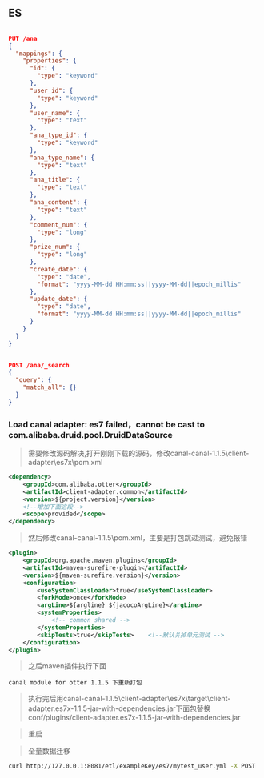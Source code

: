 







## ES

```json

PUT /ana
{
  "mappings": {
    "properties": {
      "id": {
        "type": "keyword"
      },
      "user_id": {
        "type": "keyword"
      },
      "user_name": {
        "type": "text"
      },
      "ana_type_id": {
        "type": "keyword"
      },
      "ana_type_name": {
        "type": "text"
      },
      "ana_title": {
        "type": "text"
      },
      "ana_content": {
        "type": "text"
      },
      "comment_num": {
        "type": "long"
      },
      "prize_num": {
        "type": "long"
      },
      "create_date": {
        "type": "date",
        "format": "yyyy-MM-dd HH:mm:ss||yyyy-MM-dd||epoch_millis"
      },
      "update_date": {
        "type": "date",
        "format": "yyyy-MM-dd HH:mm:ss||yyyy-MM-dd||epoch_millis"
      }
    }
  }
}


POST /ana/_search
{
  "query": {
    "match_all": {}
  }
}
```





### Load canal adapter: es7 failed，cannot be cast to com.alibaba.druid.pool.DruidDataSource



> 需要修改源码解决,打开刚刚下载的源码，修改canal-canal-1.1.5\client-adapter\es7x\pom.xml 

```xml
<dependency>
    <groupId>com.alibaba.otter</groupId>
    <artifactId>client-adapter.common</artifactId>
    <version>${project.version}</version>
    <!--增加下面这段-->
    <scope>provided</scope>
</dependency>
```



> 然后修改canal-canal-1.1.5\pom.xml，主要是打包跳过测试，避免报错 

```xml
<plugin>
    <groupId>org.apache.maven.plugins</groupId>
    <artifactId>maven-surefire-plugin</artifactId>
    <version>${maven-surefire.version}</version>
    <configuration>
        <useSystemClassLoader>true</useSystemClassLoader>
        <forkMode>once</forkMode>
        <argLine>${argline} ${jacocoArgLine}</argLine>
        <systemProperties>
            <!-- common shared -->
        </systemProperties>
        <skipTests>true</skipTests>    <!--默认关掉单元测试 -->
    </configuration>
</plugin>
```



> 之后maven插件执行下面 

```
canal module for otter 1.1.5 下重新打包
```



>执行完后用canal-canal-1.1.5\client-adapter\es7x\target\client-adapter.es7x-1.1.5-jar-with-dependencies.jar下面包替换conf/plugins/client-adapter.es7x-1.1.5-jar-with-dependencies.jar



> 重启



> 全量数据迁移

```sh
curl http://127.0.0.1:8081/etl/exampleKey/es7/mytest_user.yml -X POST
```

